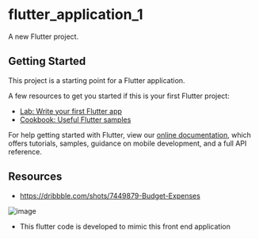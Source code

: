 # flutter_application_1

A new Flutter project.

## Getting Started

This project is a starting point for a Flutter application.

A few resources to get you started if this is your first Flutter project:

- [Lab: Write your first Flutter app](https://flutter.dev/docs/get-started/codelab)
- [Cookbook: Useful Flutter samples](https://flutter.dev/docs/cookbook)

For help getting started with Flutter, view our
[online documentation](https://flutter.dev/docs), which offers tutorials,
samples, guidance on mobile development, and a full API reference.

## Resources

- https://dribbble.com/shots/7449879-Budget-Expenses

![image](https://user-images.githubusercontent.com/83166836/133186361-070ac513-02b1-445b-845b-28daa4f18924.png)

- This flutter code is developed to mimic this front end application


